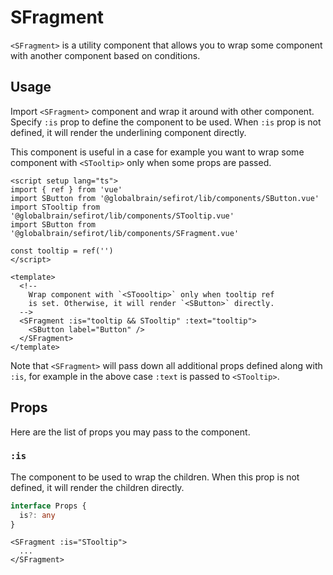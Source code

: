 # SFragment

`<SFragment>` is a utility component that allows you to wrap some component with another component based on conditions.

## Usage

Import `<SFragment>` component and wrap it around with other component. Specify `:is` prop to define the component to be used. When `:is` prop is not defined, it will render the underlining component directly.

This component is useful in a case for example you want to wrap some component with `<STooltip>` only when some props are passed.

```vue
<script setup lang="ts">
import { ref } from 'vue'
import SButton from '@globalbrain/sefirot/lib/components/SButton.vue'
import STooltip from '@globalbrain/sefirot/lib/components/STooltip.vue'
import SButton from '@globalbrain/sefirot/lib/components/SFragment.vue'

const tooltip = ref('')
</script>

<template>
  <!--
    Wrap component with `<SToooltip>` only when tooltip ref
    is set. Otherwise, it will render `<SButton>` directly.
  -->
  <SFragment :is="tooltip && STooltip" :text="tooltip">
    <SButton label="Button" />
  </SFragment>
</template>
```

Note that `<SFragment>` will pass down all additional props defined along with `:is`, for example in the above case `:text` is passed to `<STooltip>`.

## Props

Here are the list of props you may pass to the component.

### `:is`

The component to be used to wrap the children. When this prop is not defined, it will render the children directly.

```ts
interface Props {
  is?: any
}
```

```vue-html
<SFragment :is="STooltip">
  ...
</SFragment>
```
